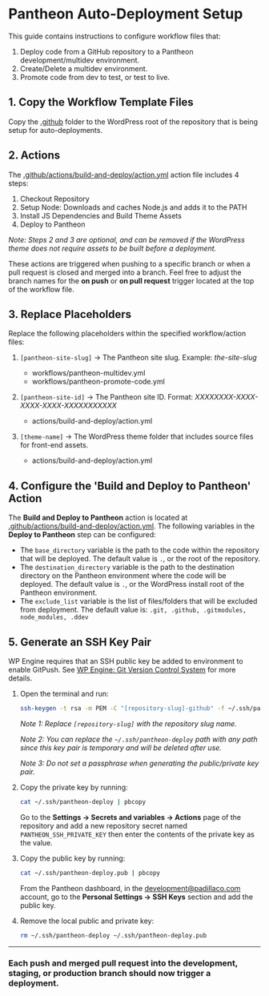 # Pantheon Auto-Deployment Setup

This guide contains instructions to configure workflow files that:
1. Deploy code from a GitHub repository to a Pantheon development/multidev environment.
2. Create/Delete a multidev environment.
3. Promote code from dev to test, or test to live.

## 1. Copy the Workflow Template Files

Copy the [.github](/pantheon/workflow-templates/.github) folder to the WordPress root of the repository that is being setup for auto-deployments.

## 2. Actions

The [.github/actions/build-and-deploy/action.yml](/pantheon/workflow-templates/.github/actions/build-and-deploy/action.yml) action file includes 4 steps:

1. Checkout Repository
2. Setup Node: Downloads and caches Node.js and adds it to the PATH
3. Install JS Dependencies and Build Theme Assets
4. Deploy to Pantheon

_Note: Steps 2 and 3 are optional, and can be removed if the WordPress theme does not require assets to be built before a deployment._

These actions are triggered when pushing to a specific branch or when a pull request is closed and merged into a branch. Feel free to adjust the branch names for the **on push** or **on pull request** trigger located at the top of the workflow file.

## 3. Replace Placeholders

Replace the following placeholders within the specified workflow/action files:

1. `[pantheon-site-slug]` → The Pantheon site slug. Example: _the-site-slug_
    - workflows/pantheon-multidev.yml
    - workflows/pantheon-promote-code.yml

2. `[pantheon-site-id]` → The Pantheon site ID. Format: _XXXXXXXX-XXXX-XXXX-XXXX-XXXXXXXXXXX_
    - actions/build-and-deploy/action.yml

3. `[theme-name]` → The WordPress theme folder that includes source files for front-end assets.
    - actions/build-and-deploy/action.yml

## 4. Configure the 'Build and Deploy to Pantheon' Action

The **Build and Deploy to Pantheon** action is located at [.github/actions/build-and-deploy/action.yml](/pantheon/workflow-templates/.github/actions/build-and-deploy/action.yml). The following variables in the **Deploy to Pantheon** step can be configured:
    
- The `base_directory` variable is the path to the code within the repository that will be deployed. The default value is `.`, or the root of the repository.
- The `destination_directory` variable is the path to the destination directory on the Pantheon environment where the code will be deployed. The default value is `.`, or the WordPress install root of the Pantheon environment.
- The `exclude_list` variable is the list of files/folders that will be excluded from deployment. The default value is: `.git, .github, .gitmodules, node_modules, .ddev`

## 5. Generate an SSH Key Pair

WP Engine requires that an SSH public key be added to environment to enable GitPush. See [WP Engine: Git Version Control System](https://wpengine.com/support/git/) for more details.

1. Open the terminal and run:
    ```bash
    ssh-keygen -t rsa -m PEM -C "[repository-slug]-github" -f ~/.ssh/pantheon-deploy
    ```
    _Note 1: Replace `[repository-slug]` with the repository slug name._

    _Note 2: You can replace the `~/.ssh/pantheon-deploy` path with any path since this key pair is temporary and will be deleted after use._
    
    _Note 3: Do not set a passphrase when generating the public/private key pair._

2. Copy the private key by running:
    ```bash
    cat ~/.ssh/pantheon-deploy | pbcopy
    ```

    Go to the **Settings → Secrets and variables → Actions** page of the repository and add a new repository secret named `PANTHEON_SSH_PRIVATE_KEY` then enter the contents of the private key as the value.

3. Copy the public key by running:
    ```bash
    cat ~/.ssh/pantheon-deploy.pub | pbcopy
    ```

    From the Pantheon dashboard, in the development@padillaco.com account, go to the **Personal Settings → SSH Keys** section and add the public key.

4. Remove the local public and private key:
    ```bash
    rm ~/.ssh/pantheon-deploy ~/.ssh/pantheon-deploy.pub
    ```

---
### Each push and merged pull request into the development, staging, or production branch should now trigger a deployment.